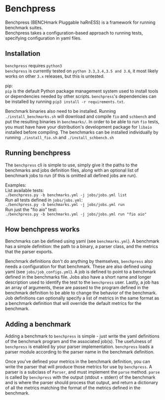 Benchpress
==========

Benchpress (BENCHmark Pluggable haRnESS) is a framework for running benchmark
suites.  
Benchpress takes a configuration-based approach to running tests, specifying
configuration in yaml files.

Installation
------------

`benchpress` requires `python3`  
`benchpress` is currently tested on `python 3.3,3.4,3.5 and 3.6`, it most likely works on
other `3.x` releases, but this is untested.  

pip:  
`pip` is the default Python package management system used to install tools or
dependencies needed by other scripts.
`benchpress`'s dependencies can be installed by running `pip3 install -r requirements.txt`.

Benchmark binaries also need to be installed. Running `./install_benchmarks.sh`
will download and compile `fio` and `schbench` and put the resulting binaries
in `benchmarks/`. In order to be able to run `fio` tests, you must have have
your distribution's development package for `libaio` installed before
compiling. The benchmarks can be installed individually by running
`./install_fio.sh` and `./install_schbench.sh`

Running benchpress
------------------

The `benchpress` cli is simple to use, simply give it the paths to the
benchmarks and jobs definition files, along with an optional list of
benchmark jobs to run (if this is omitted all defined jobs are run).

Examples:  
List available tests:  
`./benchpress.py -b benchmarks.yml -j jobs/jobs.yml list`  
Run all tests defined in `jobs/jobs.yml`:  
`./benchpress.py -b benchmarks.yml -j jobs/jobs.yml run`  
Run just the "fio aio" test:  
`./benchpress.py -b benchmarks.yml -j jobs/jobs.yml run "fio aio"`  

How benchpress works
--------------------

Benchmarks can be defined using yaml (see `benchmarks.yml`). A benchmark has a
simple definition: the path to a binary, a parser class, and the metrics that
the parser exports.

Benchmark definitions don't do anything by themselves, `benchpress` also needs
a configuration for that benchmark. These are also defined using yaml (see
`jobs/job_configs.yml`). A job is defined to point to a benchmark defined in the
benchmarks file. Jobs also have a short name and longer description used to
identify the test to the `benchpress` user. Lastly, a job has an array of
arguments, these are passed to the program defined in the benchmark definition
to be able to change the behavior of the benchmark. Job definitions can
optionally specify a list of metrics in the same format as a benchmark
definition that will override the default metrics for the benchmark.

Adding a benchmark
------------------

Adding a benchmark to `benchpress` is simple - just write the yaml definitions
of the benchmark program and the associated job(s). The usefulness of
`benchpress` is enabled by your parser implementation. `benchpress` loads a
parser module according to the parser name in the benchmark definition.

Once you've defined your metrics in the benchmark definition, you can write the
parser that will produce those metrics for use by `benchpress`. A parser is a
subclass of `Parser`, and must implement the `parse` method.  `parse` is called
by `benchpress` with the output (stdout + stderr) of the benchmark and is where
the parser should process that output, and return a dictionary of all the
metrics matching the format of the metrics defined in the benchmark.
